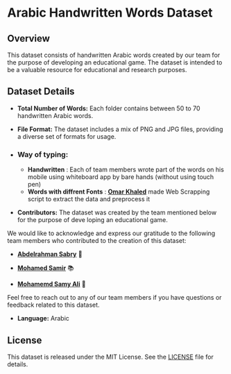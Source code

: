 # Arabic Handwritten Words Dataset

## Overview

This dataset consists of handwritten Arabic words created by our team for the purpose of developing an educational game. The dataset is intended to be a valuable resource for educational and research purposes.

## Dataset Details
  
- **Total Number of Words:** Each folder contains between 50 to 70 handwritten Arabic words.

- **File Format:** The dataset includes a mix of PNG and JPG files, providing a diverse set of formats for usage.

- ### Way of typing:
    - **Handwritten**
                      : Each of team members wrote part of the words on his mobile using whiteboard app by bare hands (without using touch pen)
    - **Words with diffrent Fonts**
                      : **[Omar Khaled](https://github.com/omar-khaled-2)** made Web Scrapping script to extract the data and preprocess it
  
- **Contributors:** The dataset was created by the team mentioned below for the purpose of deve loping an educational game.

We would like to acknowledge and express our gratitude to the following team members who contributed to the creation of this dataset:

- **[Abdelrahman Sabry](https://github.com/sabrysm)** 🔧

- **[Mohamed Samir](https://github.com/Mido1ggg)** 📚

- **[Mohamemd Samy Ali](https://github.com/Mohamedgaballah7)** 🚀

Feel free to reach out to any of our team members if you have questions or feedback related to this dataset.


- **Language:** Arabic

## License

This dataset is released under the MIT License. See the [LICENSE](LICENSE) file for details.

